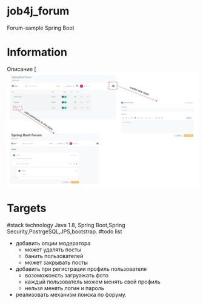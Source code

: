 # job4j_forum
Forum-sample Spring Boot
# Information
Описание
[![ALT-ТЕКСТ ИЗОБРАЖЕНИЯ](https://github.com/Rustymattok/4job_forum/blob/master/work-schem.JPG)
# Targets 
#stack technology
Java 1.8, Spring Boot,Spring Security,PostrgeSQL,JPS,bootstrap.
#todo list
- добавить опции модератора
    - может удалять посты
    - банить пользователей
    - может закрывать посты
- добавить при регистрации профиль пользователя
    - возоможонсть загруажать фото
    - каждый пользователь можем менять свой профиль
    - нельзя менять логин и пароль
- реализовать механизм поиска по форуму.